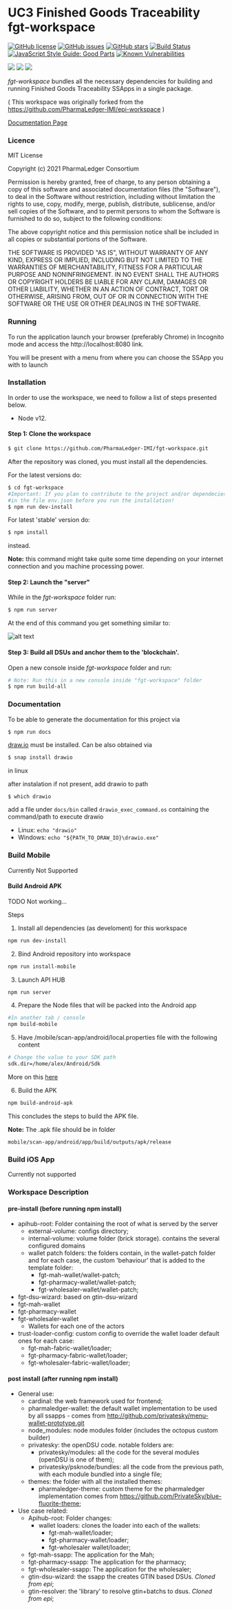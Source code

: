 # UC3 Finished Goods Traceability fgt-workspace

[![GitHub license](https://img.shields.io/github/license/PharmaLedger-IMI/fgt-workspace?style=plastic)](https://github.com/PharmaLedger-IMI/fgt-workspace/blob/master/LICENSE.md)
[![GitHub issues](https://img.shields.io/github/issues/PharmaLedger-IMI/fgt-workspace?style=plastic)](https://github.com/PharmaLedger-IMI/fgt-workspace/issues)
[![GitHub stars](https://img.shields.io/github/stars/PharmaLedger-IMI/fgt-workspace?style=plastic)](https://github.com/PharmaLedger-IMI/fgt-workspace/stargazers)
[![Build Status](https://travis-ci.org/{ORG-or-USERNAME}/{REPO-NAME}.png?branch=master)](https://travis-ci.org/{ORG-or-USERNAME}/{REPO-NAME})
[![JavaScript Style Guide: Good Parts](https://img.shields.io/badge/code%20style-goodparts-brightgreen.svg?style=flat)](https://github.com/PharmaLedger-IMI/fgt-workspace/goodparts "JavaScript The Good Parts")
[![Known Vulnerabilities](https://snyk.io/test/github/dwyl/hapi-auth-jwt2/badge.svg?targetFile=package.json)](https://github.com/PharmaLedger-IMI/fgt-workspace/hapi-auth-jwt2?targetFile=package.json)

![](https://img.shields.io/endpoint?url=https://api.keyvalue.xyz/9f895049/coverage&style=plastic)
![](https://img.shields.io/endpoint?url=https://api.keyvalue.xyz/9f895049/coverage&style=plastic)
![](https://img.shields.io/endpoint?url=https://api.keyvalue.xyz/9f895049/coverage&style=plastic)

*fgt-workspace*  bundles all the necessary dependencies for building and running Finished Goods Traceability SSApps in a single package.

( This workspace was originally forked from the https://github.com/PharmaLedger-IMI/epi-workspace )

[Documentation Page](https://pharmaledger-imi.github.io/fgt-workspace/)

### Licence

MIT License

Copyright (c) 2021 PharmaLedger Consortium 

Permission is hereby granted, free of charge, to any person obtaining a copy
of this software and associated documentation files (the "Software"), to deal
in the Software without restriction, including without limitation the rights
to use, copy, modify, merge, publish, distribute, sublicense, and/or sell
copies of the Software, and to permit persons to whom the Software is
furnished to do so, subject to the following conditions:

The above copyright notice and this permission notice shall be included in all
copies or substantial portions of the Software.

THE SOFTWARE IS PROVIDED "AS IS", WITHOUT WARRANTY OF ANY KIND, EXPRESS OR
IMPLIED, INCLUDING BUT NOT LIMITED TO THE WARRANTIES OF MERCHANTABILITY,
FITNESS FOR A PARTICULAR PURPOSE AND NONINFRINGEMENT. IN NO EVENT SHALL THE
AUTHORS OR COPYRIGHT HOLDERS BE LIABLE FOR ANY CLAIM, DAMAGES OR OTHER
LIABILITY, WHETHER IN AN ACTION OF CONTRACT, TORT OR OTHERWISE, ARISING FROM,
OUT OF OR IN CONNECTION WITH THE SOFTWARE OR THE USE OR OTHER DEALINGS IN THE
SOFTWARE.


### Running
To run the application launch your browser (preferably Chrome) in Incognito mode and access the http://localhost:8080 link.

You will be present with a menu from where you can choose the SSApp you with to launch


### Installation

In order to use the workspace, we need to follow a list of steps presented below.

* Node v12.

#### Step 1: Clone the workspace

```sh
$ git clone https://github.com/PharmaLedger-IMI/fgt-workspace.git
```

After the repository was cloned, you must install all the dependencies.

For the latest versions do:
```sh
$ cd fgt-workspace
#Important: If you plan to contribute to the project and/or dependecies please set DEV:true
#in the file env.json before you run the installation!
$ npm run dev-install
```

For latest 'stable' version do:
```sh
$ npm install
```
instead.

**Note:** this command might take quite some time depending on your internet connection and you machine processing power.

#### Step 2: Launch the "server"

While in the *fgt-workspace* folder run:

```sh
$ npm run server
```

At the end of this command you get something similar to:

![alt text](resources/scr-npm-run-server.png)

#### Step 3: Build all DSUs and anchor them to the 'blockchain'.

Open a new console inside *fgt-workspace* folder and run:

```sh
# Note: Run this in a new console inside "fgt-workspace" folder
$ npm run build-all
```

### Documentation

To be able to generate the documentation for this project via

```sh
$ npm run docs
```

[draw.io](https://github.com/jgraph/drawio-desktop/releases) must be installed. Can be also obtained via

```sh
$ snap install drawio
```

in linux

after instalation if not present, add drawio to path

```shell
$ which drawio
```

add a file under ```docs/bin``` called ```drawio_exec_command.os``` containing the command/path to execute drawio

 - Linux:
    ```echo "drawio"```
 - Windows:
    ```echo "${PATH_TO_DRAW_IO}\drawio.exe"```


### Build Mobile

Currently Not Supported

#### Build Android APK

TODO Not working...

Steps

1. Install all dependencies (as develoment) for this workspace
```sh
npm run dev-install
```

2. Bind Android repository into workspace
```sh
npm run install-mobile
```

3. Launch API HUB
```sh
npm run server
```

4. Prepare the Node files that will be packed into the Android app
```sh
#In another tab / console
npm build-mobile
```

5. Have /mobile/scan-app/android/local.properties file with the following content

```sh
# Change the value to your SDK path
sdk.dir=/home/alex/Android/Sdk
```
More on this [here](https://github.com/PrivateSky/android-edge-agent#iv-setup-local-environment-values)

6. Build the APK
```sh
npm build-android-apk
```

This concludes the steps to build the APK file.

**Note:** The .apk file should be in folder
```
mobile/scan-app/android/app/build/outputs/apk/release
```

### Build iOS App

Currently not supported

### Workspace Description
#### pre-install (before running npm install)

* apihub-root: Folder containing the root of what is served by the server
    * external-volume: configs directory;
    * internal-volume: volume folder (brick storage). contains the several configured domains
    * wallet patch folders: the folders contain, in the wallet-patch folder and for each case, the custom 'behaviour' that is added to the template folder:
        * fgt-mah-wallet/wallet-patch;
        * fgt-pharmacy-wallet/wallet-patch;
        * fgt-wholesaler-wallet/wallet-patch;
* fgt-dsu-wizard: based on gtin-dsu-wizard
* fgt-mah-wallet
* fgt-pharmacy-wallet
* fgt-wholesaler-wallet
    * Wallets for each one of the actors
* trust-loader-config: custom config to override the wallet loader default ones for each case:
    * fgt-mah-fabric-wallet/loader;
    * fgt-pharmacy-fabric-wallet/loader;
    * fgt-wholesaler-fabric-wallet/loader;

#### post install (after running npm install)

* General use:
    * cardinal: the web framework used for frontend;
    * pharmaledger-wallet: the default wallet implementation to be used by all ssapps - comes from http://github.com/privatesky/menu-wallet-prototype.git
    * node_modules: node modules folder (includes the octopus custom builder)
    * privatesky: the openDSU code. notable folders are:
        * privatesky/modules: all the code for the several modules (openDSU is one of them);
        * privatesky/psknode/bundles: all the code from the previous path, with each module bundled into a single file;
    * themes: the folder with all the installed themes:
        * pharmaledger-theme: custom theme for the pharmaledger implementation comes from https://github.com/PrivateSky/blue-fluorite-theme;
* Use case related:
    * Apihub-root: Folder changes:
        * wallet loaders: clones the loader into each of the wallets:
            * fgt-mah-wallet/loader;
            * fgt-pharmacy-wallet/loader;
            * fgt-wholesaler wallet/loader;
    * fgt-mah-ssapp: The application for the Mah;
    * fgt-pharmacy-ssapp: The application for the pharmacy;
    * fgt-wholesaler-ssapp: The application for the wholesaler;
    * gtin-dsu-wizard: the ssapp the creates GTIN based DSUs. *Cloned from epi*;
    * gtin-resolver: the 'library' to resolve gtin+batchs to dsus. *Cloned from epi*;




